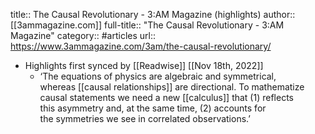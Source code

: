 title:: The Causal Revolutionary - 3:AM Magazine (highlights)
author:: [[3ammagazine.com]]
full-title:: "The Causal Revolutionary - 3:AM Magazine"
category:: #articles
url:: https://www.3ammagazine.com/3am/the-causal-revolutionary/

- Highlights first synced by [[Readwise]] [[Nov 18th, 2022]]
	- ‘The equations of physics are algebraic and symmetrical, whereas [[causal relationships]] are directional. To mathematize causal statements we need a new [[calculus]] that (1) reflects this asymmetry and, at the same time, (2) accounts for the symmetries we see in correlated observations.’